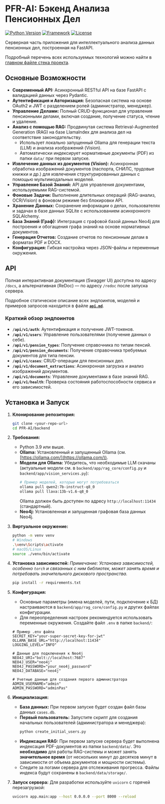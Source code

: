 # PFR-AI: Бэкенд Анализа Пенсионных Дел

[![Python Version](https://img.shields.io/badge/python-3.9+-blue.svg)](https://www.python.org/downloads/)
[![Framework](https://img.shields.io/badge/framework-FastAPI-green.svg)](https://fastapi.tiangolo.com/)
[![License](https://img.shields.io/badge/license-MIT-green.svg)](LICENSE)

Серверная часть приложения для интеллектуального анализа данных пенсионных дел, построенная на FastAPI.

Подробный перечень всех используемых технологий можно найти в [главном файле стека проекта](../TECHNOLOGIES.md).

## Основные Возможности

*   **Современный API:** Асинхронный RESTful API на базе FastAPI с валидацией данных через Pydantic.
*   **Аутентификация и Авторизация:** Безопасная система на основе OAuth2 и JWT с разделением ролей (администратор, менеджер).
*   **Управление Делами:** Полный CRUD-функционал для управления пенсионными делами, включая создание, получение статуса, чтение и удаление.
*   **Анализ с помощью RAG:** Продвинутая система Retrieval-Augmented Generation (RAG) на базе LlamaIndex для анализа дел на соответствие законодательству.
    *   Использует локально запущенный Ollama для генерации текста (LLM) и анализа изображений (Vision).
    *   Автоматически индексирует нормативные документы (PDF) из папки `data/` при первом запуске.
*   **Извлечение данных из документов (Vision):** Асинхронная обработка изображений документов (паспорта, СНИЛС, трудовые книжки и др.) для извлечения структурированных данных с помощью мультимодальных моделей.
*   **Управление Базой Знаний:** API для управления документами, используемыми RAG-системой.
*   **Фоновые Задачи:** Выполнение длительных операций (RAG-анализ, OCR/Vision) в фоновом режиме без блокировки API.
*   **Хранение Данных:** Сохранение информации о делах, пользователях и задачах в базе данных SQLite с использованием асинхронного SQLAlchemy.
*   **База Знаний (Граф):** Интеграция с графовой базой данных Neo4j для построения и обогащения графа знаний на основе нормативных документов.
*   **Генерация Отчетов:** Создание отчетов по пенсионным делам в форматах PDF и DOCX.
*   **Конфигурация:** Гибкая настройка через JSON-файлы и переменные окружения.

## API

Полная интерактивная документация (Swagger UI) доступна по адресу `/docs`, а альтернативная (ReDoc) — по адресу `/redoc` после запуска сервера.

Подробное статическое описание всех эндпоинтов, моделей и примеров запросов находится в файле [**`api.md`**](./api.md).

### Краткий обзор эндпоинтов

*   **`/api/v1/auth`**: Аутентификация и получение JWT-токенов.
*   **`/api/v1/users`**: Управление пользователями (получение данных о себе).
*   **`/api/v1/pension_types`**: Получение справочника по типам пенсий.
*   **`/api/v1/pension_documents`**: Получение справочника требуемых документов для типа пенсии.
*   **`/api/v1/cases`**: CRUD-операции для пенсионных дел.
*   **`/api/v1/document_extractions`**: Асинхронная загрузка и анализ изображений документов.
*   **`/api/v1/documents`**: Управление документами в базе знаний RAG.
*   **`/api/v1/health`**: Проверка состояния работоспособности сервиса и его зависимостей.

## Установка и Запуск

1.  **Клонирование репозитория:**
    ```bash
    git clone <your-repo-url>
    cd PFR-AI/backend
    ```

2.  **Требования:**
    *   Python 3.9 или выше.
    *   **Ollama:** Установленный и запущенный Ollama (см. [https://ollama.com/](https://ollama.com/)).
    *   **Модели для Ollama:** Убедитесь, что необходимые LLM скачаны (актуальные модели см. в `backend/app/rag_core/config.py` и `backend/app/vision_services.py`):
        ```bash
        # Пример моделей, которые могут потребоваться
        ollama pull qwen2:7b-instruct-q8_0 
        ollama pull llava:13b-v1.6-q8_0
        ```
        Ollama должен быть доступен по адресу `http://localhost:11434` (стандартный).
    *   **Neo4j:** Установленная и запущенная графовая база данных Neo4j.

3.  **Виртуальное окружение:**
    ```bash
    python -m venv venv
    # Windows
    .\venv\Scripts\activate
    # macOS/Linux
    source ./venv/bin/activate
    ```

4.  **Установка зависимостей:**
    *Примечание: Установка зависимостей, особенно `torch` и связанных с ним библиотек, может занять время и потребовать значительного дискового пространства.*
    ```bash
    pip install -r requirements.txt
    ```

5.  **Конфигурация:**
    *   Основные параметры (имена моделей, пути, подключение к БД) настраиваются в `backend/app/rag_core/config.py` и других файлах конфигурации.
    *   Для переопределения настроек рекомендуется использовать переменные окружения. Создайте файл `.env` в папке `backend/`:
      ```dotenv
      # Пример .env файла
      SECRET_KEY="your-super-secret-key-for-jwt"
      OLLAMA_BASE_URL="http://localhost:11434"
      LOGGING_LEVEL="INFO"
      
      # Данные для подключения к Neo4j
      NEO4J_URI="bolt://localhost:7687"
      NEO4J_USER="neo4j"
      NEO4J_PASSWORD="your_neo4j_password"
      NEO4J_DATABASE="neo4j"
      
      # Учетные данные для создания первого администратора
      ADMIN_USERNAME="admin"
      ADMIN_PASSWORD="adminPas"
      ```

6.  **Инициализация:**
    *   **База данных:** При первом запуске будет создан файл базы данных `cases.db`.
    *   **Первый пользователь:** Запустите скрипт для создания начальных пользователей (администратора и менеджера):
        ```bash
        python create_initial_users.py
        ```
    *   **Индексация RAG:** При первом запуске сервера будет выполнена индексация PDF-документов из папки `backend/data/`. Это **необходимо** для работы RAG-системы и может занять **значительное время** (от нескольких минут до десятков минут в зависимости от объема документов и мощности системы).
    *   Следите за логами сервера для отслеживания прогресса. Файлы индекса будут сохранены в `backend/data/storage/`.

7.  **Запуск сервера:**
    Для разработки используйте `uvicorn` с горячей перезагрузкой:
    ```bash
    uvicorn app.main:app --host 0.0.0.0 --port 8000 --reload
    ```